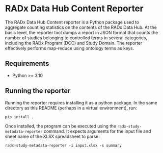 # RADx Data Hub Content Reporter

The RADx Data Hub Content reporter is a Python package used to aggregate counting statistics on the contents of the RADx Data Hub. At the basic level, the reporter tool dumps a report in JSON format that counts the number of studies belonging to controlled terms in several categories, including the RADx Program (DCC) and Study Domain. The reporter effectively performs map-reduce using ontology terms as keys.

## Requirements

- Python >= 3.10

## Running the reporter

Running the reporter requires installing it as a python package. In the same directory as this README (perhaps in a virtual environment), run:

```
pip install .
```

Once installed, the program can be executed using the `radx-study-metadata-reporter` command. It expects arguments for the input file and sheet name of the XLSX spreadsheet to parse:

```
radx-study-metadata-reporter -i input.xlsx -s summary
```
